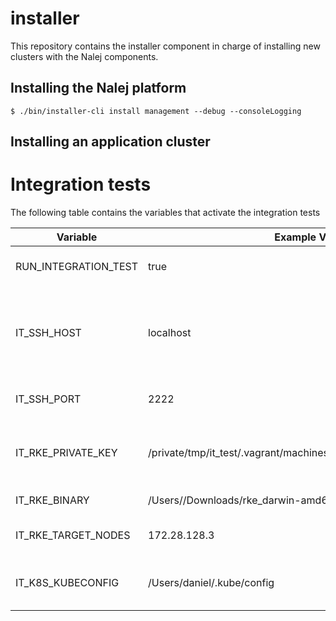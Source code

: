 # installer

This repository contains the installer component in charge of installing new clusters with the Nalej components.

## Installing the Nalej platform

```
$ ./bin/installer-cli install management --debug --consoleLogging
```

## Installing an application cluster

# Integration tests

The following table contains the variables that activate the integration tests

| Variable  | Example Value | Description |
| ------------- | ------------- |------------- |
| RUN_INTEGRATION_TEST  | true | Run integration tests |
| IT_SSH_HOST | localhost | Host where a docker sshd image is running for SCP/SSH commands. |
| IT_SSH_PORT | 2222 | Port of the sshd server. |
| IT_RKE_PRIVATE_KEY| /private/tmp/it_test/.vagrant/machines/default/virtualbox/private_key | Private Key of the target vagrant machine |
| IT_RKE_BINARY | /Users/<yourUser>/Downloads/rke_darwin-amd64 | Path of the RKE binary |
| IT_RKE_TARGET_NODES | 172.28.128.3 | List of nodes to be installed |
| IT_K8S_KUBECONFIG | /Users/daniel/.kube/config| KubeConfig for the minikube credentials |